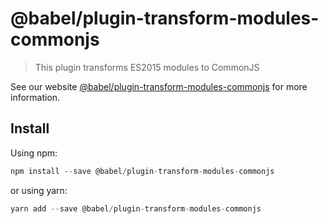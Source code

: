 # @babel/plugin-transform-modules-commonjs

> This plugin transforms ES2015 modules to CommonJS

See our website [@babel/plugin-transform-modules-commonjs](https://new.babeljs.io/docs/en/next/babel-plugin-transform-modules-commonjs.html) for more information.

## Install

Using npm:

```js
npm install --save @babel/plugin-transform-modules-commonjs
```

or using yarn:

```js
yarn add --save @babel/plugin-transform-modules-commonjs
```
